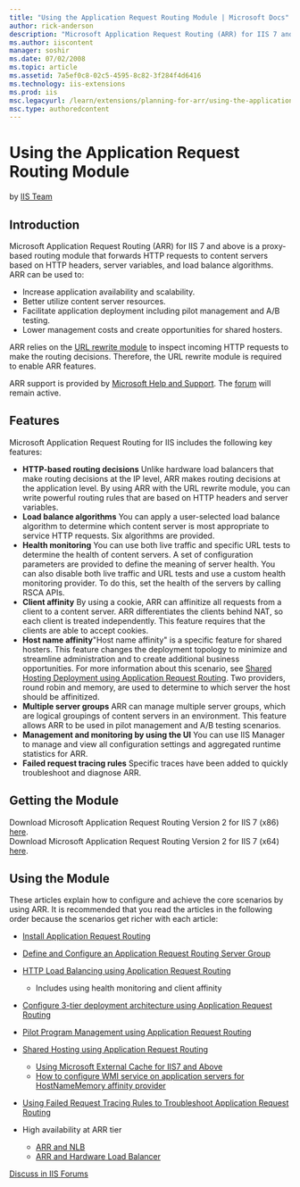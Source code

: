 ```yaml
---
title: "Using the Application Request Routing Module | Microsoft Docs"
author: rick-anderson
description: "Microsoft Application Request Routing (ARR) for IIS 7 and above is a proxy-based routing module that forwards HTTP requests to content servers based on HTTP..."
ms.author: iiscontent
manager: soshir
ms.date: 07/02/2008
ms.topic: article
ms.assetid: 7a5ef0c8-02c5-4595-8c82-3f284f4d6416
ms.technology: iis-extensions
ms.prod: iis
msc.legacyurl: /learn/extensions/planning-for-arr/using-the-application-request-routing-module
msc.type: authoredcontent
---
```

Using the Application Request Routing Module
====================
by [IIS Team](https://twitter.com/inetsrv)

## Introduction

Microsoft Application Request Routing (ARR) for IIS 7 and above is a proxy-based routing module that forwards HTTP requests to content servers based on HTTP headers, server variables, and load balance algorithms. ARR can be used to:

- Increase application availability and scalability.
- Better utilize content server resources.
- Facilitate application deployment including pilot management and A/B testing.
- Lower management costs and create opportunities for shared hosters.

ARR relies on the [URL rewrite module](../url-rewrite-module/using-the-url-rewrite-module.md) to inspect incoming HTTP requests to make the routing decisions. Therefore, the URL rewrite module is required to enable ARR features.

ARR support is provided by [Microsoft Help and Support](https://support.microsoft.com/). The [forum](https://forums.iis.net/1154.aspx) will remain active.

## Features

Microsoft Application Request Routing for IIS includes the following key features:

- **HTTP-based routing decisions** Unlike hardware load balancers that make routing decisions at the IP level, ARR makes routing decisions at the application level. By using ARR with the URL rewrite module, you can write powerful routing rules that are based on HTTP headers and server variables.
- **Load balance algorithms** You can apply a user-selected load balance algorithm to determine which content server is most appropriate to service HTTP requests. Six algorithms are provided.
- **Health monitoring** You can use both live traffic and specific URL tests to determine the health of content servers. A set of configuration parameters are provided to define the meaning of server health. You can also disable both live traffic and URL tests and use a custom health monitoring provider. To do this, set the health of the servers by calling RSCA APIs.
- **Client affinity** By using a cookie, ARR can affinitize all requests from a client to a content server. ARR differentiates the clients behind NAT, so each client is treated independently. This feature requires that the clients are able to accept cookies.
- **Host name affinity**"Host name affinity" is a specific feature for shared hosters. This feature changes the deployment topology to minimize and streamline administration and to create additional business opportunities. For more information about this scenario, see [Shared Hosting Deployment using Application Request Routing](overview-of-shared-hosting-deployment-using-application-request-routing-20.md). Two providers, round robin and memory, are used to determine to which server the host should be affinitized.
- **Multiple server groups** ARR can manage multiple server groups, which are logical groupings of content servers in an environment. This feature allows ARR to be used in pilot management and A/B testing scenarios.
- **Management and monitoring by using the UI** You can use IIS Manager to manage and view all configuration settings and aggregated runtime statistics for ARR.
- **Failed request tracing rules** Specific traces have been added to quickly troubleshoot and diagnose ARR.

## Getting the Module

Download Microsoft Application Request Routing Version 2 for IIS 7 (x86) [here](https://iis.net/downloads/default.aspx?tabid=34&amp;g=6&amp;i=1709).  
Download Microsoft Application Request Routing Version 2 for IIS 7 (x64) [here](https://iis.net/downloads/default.aspx?tabid=34&amp;g=6&amp;i=1712).

## Using the Module

These articles explain how to configure and achieve the core scenarios by using ARR. It is recommended that you read the articles in the following order because the scenarios get richer with each article:

- [Install Application Request Routing](../installing-application-request-routing-arr/install-application-request-routing.md)
- [Define and Configure an Application Request Routing Server Group](../configuring-application-request-routing-arr/define-and-configure-an-application-request-routing-server-farm.md)
- [HTTP Load Balancing using Application Request Routing](../configuring-application-request-routing-arr/http-load-balancing-using-application-request-routing.md) 

    - Includes using health monitoring and client affinity
- [Configure 3-tier deployment architecture using Application Request Routing](../configuring-application-request-routing-arr/configure-3-tier-deployment-architecture-using-application-request-routing.md)
- [Pilot Program Management using Application Request Routing](../configuring-application-request-routing-arr/pilot-program-management-using-application-request-routing.md)
- [Shared Hosting using Application Request Routing](../configuring-application-request-routing-arr/shared-hosting-using-application-request-routing-arr.md)

    - [Using Microsoft External Cache for IIS7 and Above](../configuring-application-request-routing-arr/using-multiple-instances-of-application-request-routing-arr-servers.md)
    - [How to configure WMI service on application servers for HostNameMemory affinity provider](../configuring-application-request-routing-arr/how-to-configure-wmi-service-on-application-servers-for-hostnamememory-affinity-provider.md)
- [Using Failed Request Tracing Rules to Troubleshoot Application Request Routing](../../troubleshoot/using-failed-request-tracing/using-failed-request-tracing-rules-to-troubleshoot-application-request-routing-arr.md)
- High availability at ARR tier

    - [ARR and NLB](../configuring-application-request-routing-arr/achieving-high-availability-and-scalability-arr-and-nlb.md)
    - [ARR and Hardware Load Balancer](../configuring-application-request-routing-arr/achieving-high-availability-and-scalability-arr-and-hardware-load-balancer.md)
  
  
[Discuss in IIS Forums](https://forums.iis.net/1154.aspx)